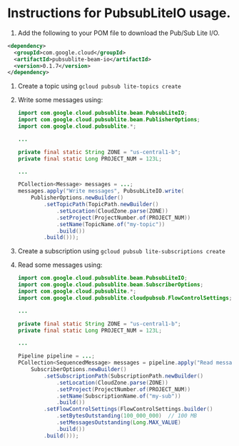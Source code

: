 # Instructions for PubsubLiteIO usage.

1. Add the following to your POM file to download the Pub/Sub Lite I/O.
```xml
<dependency>
  <groupId>com.google.cloud</groupId>
  <artifactId>pubsublite-beam-io</artifactId>
  <version>0.1.7</version>
</dependency>
```
1. Create a topic using `gcloud pubsub lite-topics create`
1. Write some messages using:

    ```java
    import com.google.cloud.pubsublite.beam.PubsubLiteIO;
    import com.google.cloud.pubsublite.beam.PublisherOptions;
    import com.google.cloud.pubsublite.*;
    
    ...
    
    private final static String ZONE = "us-central1-b";
    private final static Long PROJECT_NUM = 123L;
    
    ...
    
    PCollection<Message> messages = ...;
    messages.apply("Write messages", PubsubLiteIO.write(
        PublisherOptions.newBuilder()
            .setTopicPath(TopicPath.newBuilder()
                .setLocation(CloudZone.parse(ZONE))
                .setProject(ProjectNumber.of(PROJECT_NUM))
                .setName(TopicName.of("my-topic"))
                .build())
            .build()));
    ```
1. Create a subscription using `gcloud pubsub lite-subscriptions create`
1. Read some messages using:

    ```java
    import com.google.cloud.pubsublite.beam.PubsubLiteIO;
    import com.google.cloud.pubsublite.beam.SubscriberOptions;
    import com.google.cloud.pubsublite.*;
    import com.google.cloud.pubsublite.cloudpubsub.FlowControlSettings;
    
    ...
    
    private final static String ZONE = "us-central1-b";
    private final static Long PROJECT_NUM = 123L;
    
    ...
    
    Pipeline pipeline = ...;
    PCollection<SequencedMessage> messages = pipeline.apply("Read messages", PubsubLiteIO.read(
        SubscriberOptions.newBuilder()
            .setSubscriptionPath(SubscriptionPath.newBuilder()
                .setLocation(CloudZone.parse(ZONE))
                .setProject(ProjectNumber.of(PROJECT_NUM))
                .setName(SubscriptionName.of("my-sub"))
                .build())
            .setFlowControlSettings(FlowControlSettings.builder()
                .setBytesOutstanding(100_000_000)  // 100 MB
                .setMessagesOutstanding(Long.MAX_VALUE)
                .build())
            .build()));
    ```
